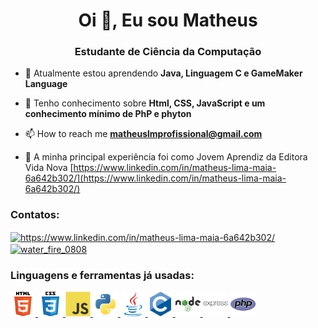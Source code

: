 <h1 align="center">Oi 👋, Eu sou Matheus</h1>
<h3 align="center">Estudante de Ciência da Computação</h3>

- 🌱 Atualmente estou aprendendo **Java, Linguagem C e GameMaker Language**

- 💬 Tenho conhecimento sobre **Html, CSS, JavaScript e um conhecimento mínimo de PhP e phyton**

- 📫 How to reach me **matheuslmprofissional@gmail.com**

- 📄 A minha principal experiência foi como Jovem Aprendiz da Editora Vida Nova [https://www.linkedin.com/in/matheus-lima-maia-6a642b302/](https://www.linkedin.com/in/matheus-lima-maia-6a642b302/)

<h3 align="left">Contatos:</h3>
<p align="left">
<a href="https://linkedin.com/in/https://www.linkedin.com/in/matheus-lima-maia-6a642b302/" target="blank"><img align="center" src="https://raw.githubusercontent.com/rahuldkjain/github-profile-readme-generator/master/src/images/icons/Social/linked-in-alt.svg" alt="https://www.linkedin.com/in/matheus-lima-maia-6a642b302/" height="30" width="40" /></a>
<a href="https://instagram.com/water_fire_0808" target="blank"><img align="center" src="https://raw.githubusercontent.com/rahuldkjain/github-profile-readme-generator/master/src/images/icons/Social/instagram.svg" alt="water_fire_0808" height="30" width="40" /></a>
</p>

<h3 align="left">Linguagens e ferramentas já usadas:</h3>
<p align="left"> <a href="https://www.w3.org/html/" target="_blank" rel="noreferrer"> <img src="https://raw.githubusercontent.com/devicons/devicon/master/icons/html5/html5-original-wordmark.svg" alt="html5" width="40" height="40"/> </a> <a href="https://www.w3schools.com/css/" target="_blank" rel="noreferrer"> <img src="https://raw.githubusercontent.com/devicons/devicon/master/icons/css3/css3-original-wordmark.svg" alt="css3" width="40" height="40"/> </a> <a href="https://developer.mozilla.org/en-US/docs/Web/JavaScript" target="_blank" rel="noreferrer"> <img src="https://raw.githubusercontent.com/devicons/devicon/master/icons/javascript/javascript-original.svg" alt="javascript" width="40" height="40"/> </a> <a href="https://www.python.org" target="_blank" rel="noreferrer"> <img src="https://raw.githubusercontent.com/devicons/devicon/master/icons/python/python-original.svg" alt="python" width="40" height="40"/> </a> <a href="https://www.java.com" target="_blank" rel="noreferrer"> <img src="https://raw.githubusercontent.com/devicons/devicon/master/icons/java/java-original.svg" alt="java" width="40" height="40"/> </a> <a href="https://www.cprogramming.com/" target="_blank" rel="noreferrer"> <img src="https://raw.githubusercontent.com/devicons/devicon/master/icons/c/c-original.svg" alt="c" width="40" height="40"/> </a> <a href="https://nodejs.org" target="_blank" rel="noreferrer"> <img src="https://raw.githubusercontent.com/devicons/devicon/master/icons/nodejs/nodejs-original-wordmark.svg" alt="nodejs" width="40" height="40"/> </a> <a href="https://expressjs.com" target="_blank" rel="noreferrer"> <img src="https://raw.githubusercontent.com/devicons/devicon/master/icons/express/express-original-wordmark.svg" alt="express" width="40" height="40"/> </a> <a href="https://www.php.net" target="_blank" rel="noreferrer"> <img src="https://raw.githubusercontent.com/devicons/devicon/master/icons/php/php-original.svg" alt="php" width="40" height="40"/> </a> </p>

